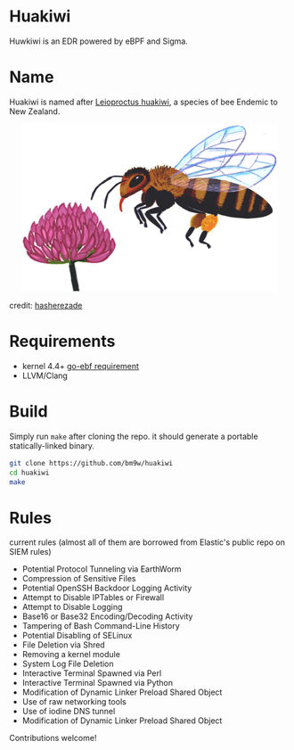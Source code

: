 # Huakiwi
Huwkiwi is an EDR powered by eBPF and Sigma. 

# Name

Huakiwi is named after [Leioproctus huakiwi](https://en.wikipedia.org/wiki/Leioproctus_huakiwi), a species of bee Endemic to New Zealand. 

<p align="center">
  <img width="460" height="300" src="static/bee-transparent.png">
</p>

credit: [hasherezade](https://github.com/hasherezade/drawings)

# Requirements
- kernel 4.4+ [go-ebf requirement](https://github.com/cilium/ebpf#requirements)
- LLVM/Clang


# Build
Simply run `make` after cloning the repo. it should generate a portable statically-linked binary. 

```sh
git clone https://github.com/bm9w/huakiwi
cd huakiwi
make
```


# Rules

current rules (almost all of them are borrowed from Elastic's public repo on SIEM rules)

 - Potential Protocol Tunneling via EarthWorm
 - Compression of Sensitive Files 
 - Potential OpenSSH Backdoor Logging Activity
 - Attempt to Disable IPTables or Firewall
 - Attempt to Disable Logging
 - Base16 or Base32 Encoding/Decoding Activity
 - Tampering of Bash Command-Line History
 - Potential Disabling of SELinux
 - File Deletion via Shred
 - Removing a kernel module
 - System Log File Deletion
 - Interactive Terminal Spawned via Perl
 - Interactive Terminal Spawned via Python
 - Modification of Dynamic Linker Preload Shared Object
 - Use of raw networking tools
 - Use of iodine DNS tunnel
 - Modification of Dynamic Linker Preload Shared Object

Contributions welcome! 
